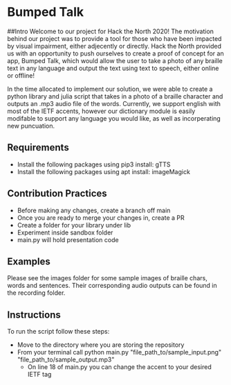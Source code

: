 # Bumped Talk

##Intro
Welcome to our project for Hack the North 2020!
The motivation behind our project was to provide a tool for those who have been impacted by visual impairment, either
adjecently or directly. Hack the North provided us with an opportunity to push ourselves to create a proof of concept for
an app, Bumped Talk, which would allow the user to take a photo of any braille text in any language and output the text
using text to speech, either online or offline!

In the time allocated to implement our solution, we were able to create a python library and julia 
script that takes in a photo of a braille character and outputs an .mp3 audio file of the words. Currently, we support 
english with most of the IETF accents, however our dictionary module is easily modifable to support any language you 
would like, as well as incorperating new puncuation.

## Requirements
- Install the following packages using pip3 install: gTTS
- Install the following packages using apt install: imageMagick

## Contribution Practices
- Before making any changes, create a branch off main
- Once you are ready to merge your changes in, create a PR
- Create a folder for your library under lib
- Experiment inside sandbox folder
- main.py will hold presentation code

## Examples
Please see the images folder for some sample images of braille chars, words and sentences. Their corresponding audio
outputs can be found in the recording folder.

## Instructions
To run the script follow these steps:
- Move to the directory where you are storing the repository
- From your terminal call python main.py "file_path_to/sample_input.png" "file_path_to/sample_output.mp3"
  - On line 18 of main.py you can change the accent to your desired IETF tag
 
